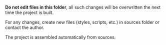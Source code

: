**Do not edit files in this folder**, all such changes will be overwritten
the next time the project is built.

For any changes, create new files (styles, scripts, etc.) in sources folder
or contact the author.

The project is assembled automatically from sources.
